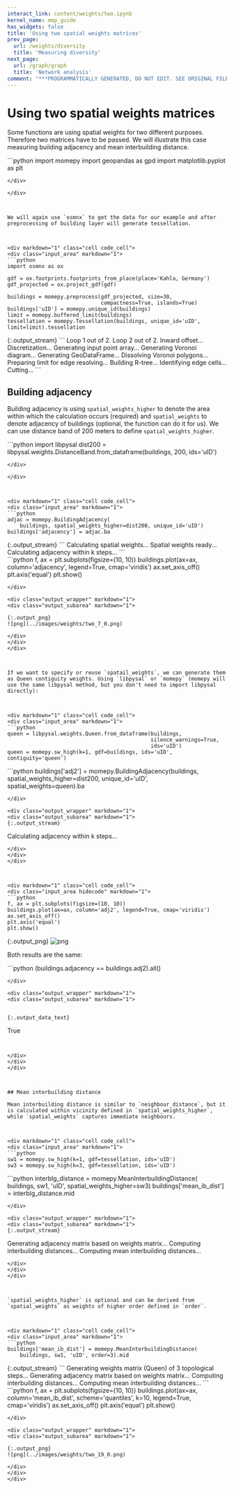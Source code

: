 ```yaml
---
interact_link: content/weights/two.ipynb
kernel_name: mmp_guide
has_widgets: false
title: 'Using two spatial weights matrices'
prev_page:
  url: /weights/diversity
  title: 'Measuring diversity'
next_page:
  url: /graph/graph
  title: 'Network analysis'
comment: "***PROGRAMMATICALLY GENERATED, DO NOT EDIT. SEE ORIGINAL FILES IN /content***"
---
```

# Using two spatial weights matrices

Some functions are using spatial weights for two different purposes. Therefore two matrices have to be passed. We will illustrate this case measuring building adjacency and mean interbuilding distance. 



<div markdown="1" class="cell code_cell">
<div class="input_area" markdown="1">
```python
import momepy
import geopandas as gpd
import matplotlib.pyplot as plt

```
</div>

</div>



We will again use `osmnx` to get the data for our example and after preprocessing of building layer will generate tessellation. 



<div markdown="1" class="cell code_cell">
<div class="input_area" markdown="1">
```python
import osmnx as ox

gdf = ox.footprints.footprints_from_place(place='Kahla, Germany')
gdf_projected = ox.project_gdf(gdf)

buildings = momepy.preprocess(gdf_projected, size=30,
                              compactness=True, islands=True)
buildings['uID'] = momepy.unique_id(buildings)
limit = momepy.buffered_limit(buildings)
tessellation = momepy.Tessellation(buildings, unique_id='uID', limit=limit).tessellation

```
</div>

<div class="output_wrapper" markdown="1">
<div class="output_subarea" markdown="1">
{:.output_stream}
```
Loop 1 out of 2.
Loop 2 out of 2.
Inward offset...
Discretization...
Generating input point array...
Generating Voronoi diagram...
Generating GeoDataFrame...
Dissolving Voronoi polygons...
Preparing limit for edge resolving...
Building R-tree...
Identifying edge cells...
Cutting...
```
</div>
</div>
</div>



## Building adjacency

Building adjacency is using `spatial_weights_higher` to denote the area within which the calculation occurs (required) and `spatial_weights` to denote adjacency of buildings (optional, the function can do it for us). We can use distance band of 200 meters to define `spatial_weights_higher`.



<div markdown="1" class="cell code_cell">
<div class="input_area" markdown="1">
```python
import libpysal
dist200 = libpysal.weights.DistanceBand.from_dataframe(buildings, 200,
                                                       ids='uID')

```
</div>

</div>



<div markdown="1" class="cell code_cell">
<div class="input_area" markdown="1">
```python
adjac = momepy.BuildingAdjacency(
    buildings, spatial_weights_higher=dist200, unique_id='uID')
buildings['adjacency'] = adjac.ba

```
</div>

<div class="output_wrapper" markdown="1">
<div class="output_subarea" markdown="1">
{:.output_stream}
```
Calculating spatial weights...
Spatial weights ready...
Calculating adjacency within k steps...
```
</div>
</div>
</div>



<div markdown="1" class="cell code_cell">
<div class="input_area hidecode" markdown="1">
```python
f, ax = plt.subplots(figsize=(10, 10))
buildings.plot(ax=ax, column='adjacency', legend=True, cmap='viridis')
ax.set_axis_off()
plt.axis('equal')
plt.show()

```
</div>

<div class="output_wrapper" markdown="1">
<div class="output_subarea" markdown="1">

{:.output_png}
![png](../images/weights/two_7_0.png)

</div>
</div>
</div>



If we want to specify or reuse `spatail_weights`, we can generate them as Queen contiguity weights. Using `libpysal` or `momepy` (momepy will use the same libpysal method, but you don't need to import libpysal directly):



<div markdown="1" class="cell code_cell">
<div class="input_area" markdown="1">
```python
queen = libpysal.weights.Queen.from_dataframe(buildings,
                                              silence_warnings=True,
                                              ids='uID')
queen = momepy.sw_high(k=1, gdf=buildings, ids='uID', contiguity='queen')

```
</div>

</div>



<div markdown="1" class="cell code_cell">
<div class="input_area" markdown="1">
```python
buildings['adj2'] = momepy.BuildingAdjacency(buildings,
                                             spatial_weights_higher=dist200,
                                             unique_id='uID',
                                             spatial_weights=queen).ba

```
</div>

<div class="output_wrapper" markdown="1">
<div class="output_subarea" markdown="1">
{:.output_stream}
```
Calculating adjacency within k steps...
```
</div>
</div>
</div>



<div markdown="1" class="cell code_cell">
<div class="input_area hidecode" markdown="1">
```python
f, ax = plt.subplots(figsize=(10, 10))
buildings.plot(ax=ax, column='adj2', legend=True, cmap='viridis')
ax.set_axis_off()
plt.axis('equal')
plt.show()

```
</div>

<div class="output_wrapper" markdown="1">
<div class="output_subarea" markdown="1">

{:.output_png}
![png](../images/weights/two_11_0.png)

</div>
</div>
</div>



Both results are the same:



<div markdown="1" class="cell code_cell">
<div class="input_area" markdown="1">
```python
(buildings.adjacency == buildings.adj2).all()

```
</div>

<div class="output_wrapper" markdown="1">
<div class="output_subarea" markdown="1">


{:.output_data_text}
```
True
```


</div>
</div>
</div>



## Mean interbuilding distance

Mean interbuilding distance is similar to `neighbour_distance`, but it is calculated within vicinity defined in `spatial_weights_higher`, while `spatial_weights` captures immediate neighbours.



<div markdown="1" class="cell code_cell">
<div class="input_area" markdown="1">
```python
sw1 = momepy.sw_high(k=1, gdf=tessellation, ids='uID')
sw3 = momepy.sw_high(k=3, gdf=tessellation, ids='uID')

```
</div>

</div>



<div markdown="1" class="cell code_cell">
<div class="input_area" markdown="1">
```python
interblg_distance = momepy.MeanInterbuildingDistance(
    buildings, sw1, 'uID', spatial_weights_higher=sw3)
buildings['mean_ib_dist'] = interblg_distance.mid

```
</div>

<div class="output_wrapper" markdown="1">
<div class="output_subarea" markdown="1">
{:.output_stream}
```
Generating adjacency matrix based on weights matrix...
Computing interbuilding distances...
Computing mean interbuilding distances...
```
</div>
</div>
</div>



`spatial_weights_higher` is optional and can be derived from `spatial_weights` as weights of higher order defined in `order`.



<div markdown="1" class="cell code_cell">
<div class="input_area" markdown="1">
```python
buildings['mean_ib_dist'] = momepy.MeanInterbuildingDistance(
    buildings, sw1, 'uID', order=3).mid

```
</div>

<div class="output_wrapper" markdown="1">
<div class="output_subarea" markdown="1">
{:.output_stream}
```
Generating weights matrix (Queen) of 3 topological steps...
Generating adjacency matrix based on weights matrix...
Computing interbuilding distances...
Computing mean interbuilding distances...
```
</div>
</div>
</div>



<div markdown="1" class="cell code_cell">
<div class="input_area hidecode" markdown="1">
```python
f, ax = plt.subplots(figsize=(10, 10))
buildings.plot(ax=ax, column='mean_ib_dist', scheme='quantiles', k=10, legend=True, cmap='viridis')
ax.set_axis_off()
plt.axis('equal')
plt.show()

```
</div>

<div class="output_wrapper" markdown="1">
<div class="output_subarea" markdown="1">

{:.output_png}
![png](../images/weights/two_19_0.png)

</div>
</div>
</div>

